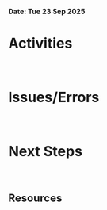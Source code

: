 **Date: Tue 23 Sep 2025**<br>
# Activities
<br>

# Issues/Errors
<br>

# Next Steps
<br>

## Resources
<br>
